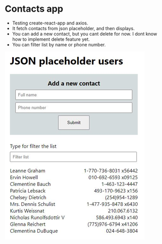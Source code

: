 # Contacts app

* Testing create-react-app and axios. 
* It fetch contacts from json placeholder, and then displays.
* You can add a new contact, but you cant delete for now. I dont know how to implement delete feature yet.
* You can filter list by name or phone number.

[![demo][1]][2]

[1]:  https://github.com/burak432/react_deneme1/blob/master/src/components/contacts.jpg
[2]:  https://burak432.github.io/react_deneme1/ "Redirect to demo"
